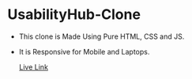 # UsabilityHub-Clone
- This clone is Made Using Pure HTML, CSS and JS.
- It is Responsive for Mobile and Laptops.

  [Live Link](https://usabilityhub-clne.netlify.app/)
